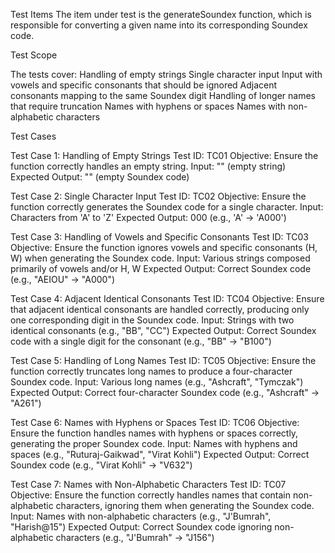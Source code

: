 Test Items
The item under test is the generateSoundex function, which is responsible for converting a given name into its corresponding Soundex code.

Test Scope


The tests cover:
Handling of empty strings
Single character input
Input with vowels and specific consonants that should be ignored
Adjacent consonants mapping to the same Soundex digit
Handling of longer names that require truncation
Names with hyphens or spaces
Names with non-alphabetic characters

Test Cases

Test Case 1: Handling of Empty Strings 
Test ID: TC01
Objective: Ensure the function correctly handles an empty string.
Input: "" (empty string)
Expected Output: "" (empty Soundex code)

Test Case 2: Single Character Input
Test ID: TC02
Objective: Ensure the function correctly generates the Soundex code for a single character.
Input: Characters from 'A' to 'Z'
Expected Output: <Character>000 (e.g., 'A' -> 'A000')

Test Case 3: Handling of Vowels and Specific Consonants
Test ID: TC03
Objective: Ensure the function ignores vowels and specific consonants (H, W) when generating the Soundex code.
Input: Various strings composed primarily of vowels and/or H, W
Expected Output: Correct Soundex code (e.g., "AEIOU" -> "A000")

Test Case 4: Adjacent Identical Consonants
Test ID: TC04
Objective: Ensure that adjacent identical consonants are handled correctly, producing only one corresponding digit in the Soundex code.
Input: Strings with two identical consonants (e.g., "BB", "CC")
Expected Output: Correct Soundex code with a single digit for the consonant (e.g., "BB" -> "B100")

Test Case 5: Handling of Long Names
Test ID: TC05
Objective: Ensure the function correctly truncates long names to produce a four-character Soundex code.
Input: Various long names (e.g., "Ashcraft", "Tymczak")
Expected Output: Correct four-character Soundex code (e.g., "Ashcraft" -> "A261")

Test Case 6: Names with Hyphens or Spaces
Test ID: TC06
Objective: Ensure the function handles names with hyphens or spaces correctly, generating the proper Soundex code.
Input: Names with hyphens and spaces (e.g., "Ruturaj-Gaikwad", "Virat Kohli")
Expected Output: Correct Soundex code (e.g., "Virat Kohli" -> "V632")

Test Case 7: Names with Non-Alphabetic Characters
Test ID: TC07
Objective: Ensure the function correctly handles names that contain non-alphabetic characters, ignoring them when generating the Soundex code.
Input: Names with non-alphabetic characters (e.g., "J'Bumrah", "Harish@15")
Expected Output: Correct Soundex code ignoring non-alphabetic characters (e.g., "J'Bumrah" -> "J156")

